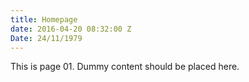 ```yaml
---
title: Homepage
date: 2016-04-20 08:32:00 Z
Date: 24/11/1979
---
```


This is page 01. Dummy content should be placed here.